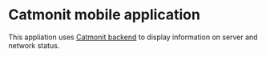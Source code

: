# Catmonit mobile application

This appliation uses [Catmonit backend](https://github.com/Krzysztoff27/catmonit) to display
information on server and network status.